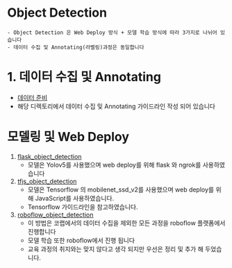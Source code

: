 # Object Detection 
```
- Object Detection 은 Web Deploy 방식 + 모델 학습 방식에 따라 3가지로 나뉘어 있습니다 
- 데이터 수집 및 Annotating(라벨링)과정은 동일합니다 
```
# 1. 데이터 수집 및 Annotating 
- [데이터 준비](https://github.com/crimama/clf_obj/tree/main/2_object_detection/Data_Preparing)
- 해당 디렉토리에서 데이터 수집 및 Annotating 가이드라인 작성 되어 있습니다

# 모델링 및 Web Deploy 

1. [flask_object_detection](https://github.com/crimama/clf_obj/tree/main/2_object_detection/flask_object_detection)
    - 모델은 Yolov5를 사용했으며 web deploy를 위해 flask 와 ngrok를 사용하였습니다 
2. [tfjs_object_detection](https://github.com/crimama/clf_obj/tree/main/2_object_detection/tfjs_object_detection)
    - 모델은 Tensorflow 의 mobilenet_ssd_v2를 사용했으며 web deploy를 위해 JavaScript를 사용하였습니다. 
    - Tensorflow 가이드라인을 참고하였습니다. 
3. [roboflow_object_detection](https://github.com/crimama/clf_obj/tree/main/2_object_detection/roboflow_object_detection)
    - 이 방법은 코랩에서의 데이터 수집을 제외한 모든 과정을 roboflow 플랫폼에서 진행합니다 
    - 모델 학습 또한 roboflow에서 진행 됩니다 
    - 교육 과정의 취지와는 맞지 않다고 생각 되지만 우선은 정리 및 추가 해 두었습니다. 

